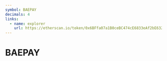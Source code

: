 ```yaml
---
symbol: BAEPAY
decimals: 4
links:
  - name: explorer
    url: https://etherscan.io/token/0x6BFfa07a1B0ceBC474cE6833eAf2bE6326252449
---
```


# BAEPAY
